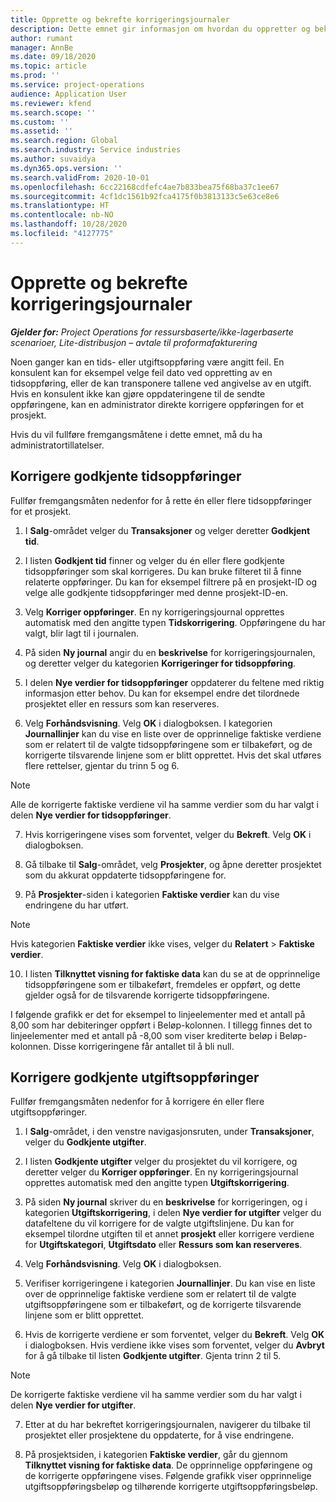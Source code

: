 ```yaml
---
title: Opprette og bekrefte korrigeringsjournaler
description: Dette emnet gir informasjon om hvordan du oppretter og bekrefter en korrigeringsjournal.
author: rumant
manager: AnnBe
ms.date: 09/18/2020
ms.topic: article
ms.prod: ''
ms.service: project-operations
audience: Application User
ms.reviewer: kfend
ms.search.scope: ''
ms.custom: ''
ms.assetid: ''
ms.search.region: Global
ms.search.industry: Service industries
ms.author: suvaidya
ms.dyn365.ops.version: ''
ms.search.validFrom: 2020-10-01
ms.openlocfilehash: 6cc22168cdfefc4ae7b833bea75f68ba37c1ee67
ms.sourcegitcommit: 4cf1dc1561b92fca4175f0b3813133c5e63ce8e6
ms.translationtype: HT
ms.contentlocale: nb-NO
ms.lasthandoff: 10/28/2020
ms.locfileid: "4127775"
---
```

# <a name="create-and-confirm-correction-journals"></a>Opprette og bekrefte korrigeringsjournaler

_**Gjelder for:** Project Operations for ressursbaserte/ikke-lagerbaserte scenarioer, Lite-distribusjon – avtale til proformafakturering_

Noen ganger kan en tids- eller utgiftsoppføring være angitt feil. En konsulent kan for eksempel velge feil dato ved oppretting av en tidsoppføring, eller de kan transponere tallene ved angivelse av en utgift. Hvis en konsulent ikke kan gjøre oppdateringene til de sendte oppføringene, kan en administrator direkte korrigere oppføringen for et prosjekt.

Hvis du vil fullføre fremgangsmåtene i dette emnet, må du ha administratortillatelser.

## <a name="correct-approved-time-entries"></a>Korrigere godkjente tidsoppføringer     

Fullfør fremgangsmåten nedenfor for å rette én eller flere tidsoppføringer for et prosjekt.

1. I **Salg**-området velger du **Transaksjoner** og velger deretter **Godkjent tid**. 

2. I listen **Godkjent tid** finner og velger du én eller flere godkjente tidsoppføringer som skal korrigeres. Du kan bruke filteret til å finne relaterte oppføringer. Du kan for eksempel filtrere på en prosjekt-ID og velge alle godkjente tidsoppføringer med denne prosjekt-ID-en.

3. Velg **Korriger oppføringer**. En ny korrigeringsjournal opprettes automatisk med den angitte typen **Tidskorrigering**. Oppføringene du har valgt, blir lagt til i journalen. 

4. På siden **Ny journal** angir du en **beskrivelse** for korrigeringsjournalen, og deretter velger du kategorien **Korrigeringer for tidsoppføring**.  

5. I delen **Nye verdier for tidsoppføringer** oppdaterer du feltene med riktig informasjon etter behov. Du kan for eksempel endre det tilordnede prosjektet eller en ressurs som kan reserveres.

6. Velg **Forhåndsvisning**. Velg **OK** i dialogboksen. I kategorien **Journallinjer** kan du vise en liste over de opprinnelige faktiske verdiene som er relatert til de valgte tidsoppføringene som er tilbakeført, og de korrigerte tilsvarende linjene som er blitt opprettet. Hvis det skal utføres flere rettelser, gjentar du trinn 5 og 6. 

> [!NOTE]
> Alle de korrigerte faktiske verdiene vil ha samme verdier som du har valgt i delen **Nye verdier for tidsoppføringer**.

7. Hvis korrigeringene vises som forventet, velger du **Bekreft**. Velg **OK** i dialogboksen.

8. Gå tilbake til **Salg**-området, velg **Prosjekter**, og åpne deretter prosjektet som du akkurat oppdaterte tidsoppføringene for. 

9. På **Prosjekter**-siden i kategorien **Faktiske verdier** kan du vise endringene du har utført. 

> [!NOTE]
> Hvis kategorien **Faktiske verdier** ikke vises, velger du **Relatert** > **Faktiske verdier**.  

10. I listen **Tilknyttet visning for faktiske data** kan du se at de opprinnelige tidsoppføringene som er tilbakeført, fremdeles er oppført, og dette gjelder også for de tilsvarende korrigerte tidsoppføringene. 

I følgende grafikk er det for eksempel to linjeelementer med et antall på 8,00 som har debiteringer oppført i Beløp-kolonnen. I tillegg finnes det to linjeelementer med et antall på -8,00 som viser krediterte beløp i Beløp-kolonnen. Disse korrigeringene får antallet til å bli null.

 
## <a name="correct-approved-expense-entries"></a>Korrigere godkjente utgiftsoppføringer

Fullfør fremgangsmåten nedenfor for å korrigere én eller flere utgiftsoppføringer. 

1. I **Salg**-området, i den venstre navigasjonsruten, under **Transaksjoner**, velger du **Godkjente utgifter**.

2. I listen **Godkjente utgifter** velger du prosjektet du vil korrigere, og deretter velger du **Korriger oppføringer**. En ny korrigeringsjournal opprettes automatisk med den angitte typen **Utgiftskorrigering**. 

3. På siden **Ny journal** skriver du en **beskrivelse** for korrigeringen, og i kategorien **Utgiftskorrigering**, i delen **Nye verdier for utgifter** velger du datafeltene du vil korrigere for de valgte utgiftslinjene. Du kan for eksempel tilordne utgiften til et annet **prosjekt** eller korrigere verdiene for **Utgiftskategori**, **Utgiftsdato** eller **Ressurs som kan reserveres**.

4. Velg **Forhåndsvisning**. Velg **OK** i dialogboksen. 

5. Verifiser korrigeringene i kategorien **Journallinjer**. Du kan vise en liste over de opprinnelige faktiske verdiene som er relatert til de valgte utgiftsoppføringene som er tilbakeført, og de korrigerte tilsvarende linjene som er blitt opprettet.

6. Hvis de korrigerte verdiene er som forventet, velger du **Bekreft**. Velg **OK** i dialogboksen. Hvis verdiene ikke vises som forventet, velger du **Avbryt** for å gå tilbake til listen **Godkjente utgifter**. Gjenta trinn 2 til 5. 

> [!NOTE]
> De korrigerte faktiske verdiene vil ha samme verdier som du har valgt i delen **Nye verdier for utgifter**.

7. Etter at du har bekreftet korrigeringsjournalen, navigerer du tilbake til prosjektet eller prosjektene du oppdaterte, for å vise endringene.  

8. På prosjektsiden, i kategorien **Faktiske verdier**, går du gjennom **Tilknyttet visning for faktiske data**. De opprinnelige oppføringene og de korrigerte oppføringene vises. Følgende grafikk viser opprinnelige utgiftsoppføringsbeløp og tilhørende korrigerte utgiftsoppføringsbeløp. 


